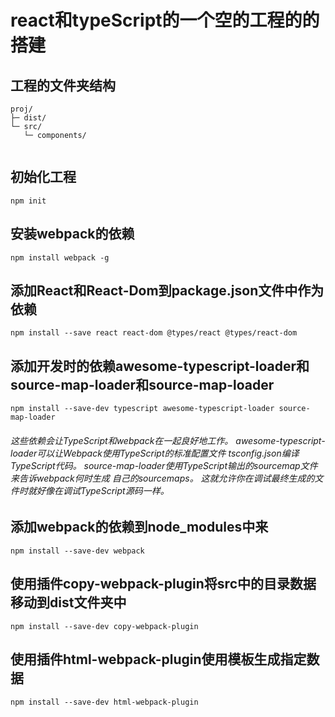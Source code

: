 # react和typeScript的一个空的工程的的搭建
##	工程的文件夹结构
```
proj/
├─ dist/
└─ src/
   └─ components/
   
```
##	初始化工程
```
npm init
```
##	安装webpack的依赖
```
npm install webpack -g
```
##	添加React和React-Dom到package.json文件中作为依赖
```
npm install --save react react-dom @types/react @types/react-dom
```
##	添加开发时的依赖awesome-typescript-loader和source-map-loader和source-map-loader
```
npm install --save-dev typescript awesome-typescript-loader source-map-loader

```
######	这些依赖会让TypeScript和webpack在一起良好地工作。 awesome-typescript-loader可以让Webpack使用TypeScript的标准配置文件 tsconfig.json编译TypeScript代码。 source-map-loader使用TypeScript输出的sourcemap文件来告诉webpack何时生成 自己的sourcemaps。 这就允许你在调试最终生成的文件时就好像在调试TypeScript源码一样。
##	添加webpack的依赖到node_modules中来
```
npm install --save-dev webpack
```

##	使用插件copy-webpack-plugin将src中的目录数据移动到dist文件夹中
```
npm install --save-dev copy-webpack-plugin
```
##	使用插件html-webpack-plugin使用模板生成指定数据
```
npm install --save-dev html-webpack-plugin
```
